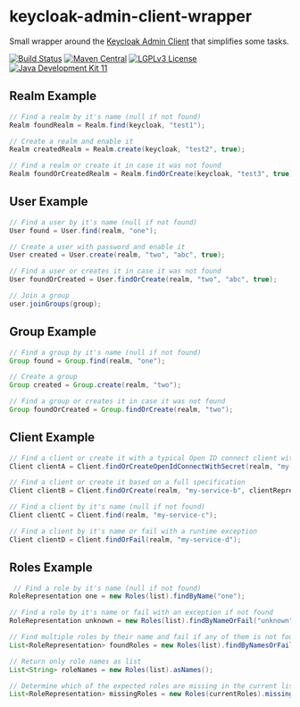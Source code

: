 # keycloak-admin-client-wrapper
Small wrapper around the [Keycloak Admin Client](https://www.keycloak.org/keycloak-admin-client/index.html) that simplifies some tasks.

[![Build Status](https://jenkins.fuin.org/job/keycloak-admin-client-wrapper/badge/icon)](https://jenkins.fuin.org/job/keycloak-admin-client-wrapper/)
[![Maven Central](https://maven-badges.herokuapp.com/maven-central/org.fuin/keycloak-admin-client-wrapper/badge.svg)](https://maven-badges.herokuapp.com/maven-central/org.fuin/keycloak-admin-client-wrapper/)
[![LGPLv3 License](http://img.shields.io/badge/license-LGPLv3-blue.svg)](https://www.gnu.org/licenses/lgpl.html)
[![Java Development Kit 11](https://img.shields.io/badge/JDK-11-green.svg)](https://openjdk.java.net/projects/jdk/11/)

## Realm Example

```Java
// Find a realm by it's name (null if not found)
Realm foundRealm = Realm.find(keycloak, "test1");

// Create a realm and enable it
Realm createdRealm = Realm.create(keycloak, "test2", true);

// Find a realm or create it in case it was not found
Realm foundOrCreatedRealm = Realm.findOrCreate(keycloak, "test3", true);
```

## User Example

```Java
// Find a user by it's name (null if not found)
User found = User.find(realm, "one");

// Create a user with password and enable it
User created = User.create(realm, "two", "abc", true);

// Find a user or creates it in case it was not found
User foundOrCreated = User.findOrCreate(realm, "two", "abc", true);

// Join a group
user.joinGroups(group);
```

## Group Example

```Java
// Find a group by it's name (null if not found)
Group found = Group.find(realm, "one");

// Create a group
Group created = Group.create(realm, "two");

// Find a group or creates it in case it was not found
Group foundOrCreated = Group.findOrCreate(realm, "two");
```

## Client Example

```Java
// Find a client or create it with a typical Open ID connect client with client secret and redirect URI 
Client clientA = Client.findOrCreateOpenIdConnectWithSecret(realm, "my-service-a", "abc", "http://localhost:8080/api");

// Find a client or create it based on a full specification
Client clientB = Client.findOrCreate(realm, "my-service-b", clientRepresentation);

// Find a client by it's name (null if not found)
Client clientC = Client.find(realm, "my-service-c");

// Find a client by it's name or fail with a runtime exception
Client clientD = Client.findOrFail(realm, "my-service-d");
```

## Roles Example

```Java
 // Find a role by it's name (null if not found)
RoleRepresentation one = new Roles(list).findByName("one");

// Find a role by it's name or fail with an exception if not found
RoleRepresentation unknown = new Roles(list).findByNameOrFail("unknown");

// Find multiple roles by their name and fail if any of them is not found
List<RoleRepresentation> foundRoles = new Roles(list).findByNamesOrFail("one", "two", "three");

// Return only role names as list
List<String> roleNames = new Roles(list).asNames();

// Determine which of the expected roles are missing in the current list
List<RoleRepresentation> missingRoles = new Roles(currentRoles).missing(expectedRoles);
```
